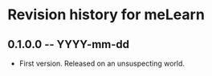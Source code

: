 # Revision history for meLearn

## 0.1.0.0 -- YYYY-mm-dd

* First version. Released on an unsuspecting world.
